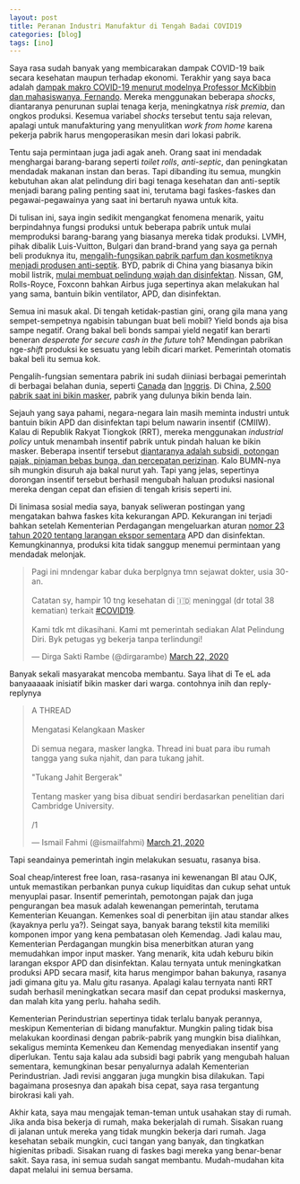 ```yaml
---
layout: post
title: Peranan Industri Manufaktur di Tengah Badai COVID19
categories: [blog]
tags: [ino]
---
```


Saya rasa sudah banyak yang membicarakan dampak COVID-19 baik secara kesehatan maupun terhadap ekonomi. Terakhir yang saya baca adalah [dampak makro COVID-19 menurut modelnya Professor McKibbin dan mahasiswanya, Fernando](https://cama.crawford.anu.edu.au/publication/cama-working-paper-series/16221/global-macroeconomic-impacts-covid-19-seven-scenarios). Mereka menggunakan beberapa *shocks*, diantaranya penurunan suplai tenaga kerja, meningkatnya *risk premia*, dan ongkos produksi. Kesemua variabel *shocks* tersebut tentu saja relevan, apalagi untuk manufakturing yang menyulitkan *work from home* karena pekerja pabrik harus mengoperasikan mesin dari lokasi pabrik.

Tentu saja permintaan juga jadi agak aneh. Orang saat ini mendadak menghargai barang-barang seperti *toilet rolls*, *anti-septic*, dan peningkatan mendadak makanan instan dan beras.  Tapi dibanding itu semua, mungkin kebutuhan akan alat pelindung diri bagi tenaga kesehatan dan anti-septik menjadi barang paling penting saat ini, terutama bagi faskes-faskes dan pegawai-pegawainya yang saat ini bertaruh nyawa untuk kita.

Di tulisan ini, saya ingin sedikit mengangkat fenomena menarik, yaitu berpindahnya fungsi produksi untuk beberapa pabrik untuk mulai memproduksi barang-barang yang biasanya mereka tidak produksi. LVMH, pihak dibalik Luis-Vuitton, Bulgari dan brand-brand yang saya ga pernah beli produknya itu, [mengalih-fungsikan pabrik parfum dan kosmetiknya menjadi produsen anti-septik](https://fashionista.com/2020/03/fashion-beauty-companies-coronavirus-covid19-manufacturing-products-help). BYD, pabrik di China yang biasanya bikin mobil listrik, [mulai membuat pelindung wajah dan disinfektan](https://www.manufacturingglobal.com/leadership/covid-19-ev-companies-begin-manufacturing-medical-equipment). Nissan, GM, Rolls-Royce, Foxconn bahkan Airbus juga sepertinya akan melakukan hal yang sama, bantuin bikin ventilator, APD, dan disinfektan.

Semua ini masuk akal. Di tengah ketidak-pastian gini, orang gila mana yang sempet-sempetnya ngabisin tabungan buat beli mobil? Yield bonds aja bisa sampe negatif. Orang bakal beli bonds sampai yield negatif kan berarti beneran *desperate for secure cash in the future* toh? Mendingan pabrikan nge-*shift* produksi ke sesuatu yang lebih dicari market. Pemerintah otomatis bakal beli itu semua kok.

Pengalih-fungsian sementara pabrik ini sudah diiniasi berbagai pemerintah di berbagai belahan dunia, seperti [Canada](https://nationalpost.com/news/politics/covid-19-trudeau-announces-plan-to-mobilize-industry-to-produce-medical-supplies) dan [Inggris](https://www.autoblog.com/2020/03/16/coronavirus-british-government-ventilators-automakers-rolls-royce/). Di China, [2,500 pabrik saat ini bikin masker](https://fortune.com/2020/03/17/coronavirus-mask-hand-sanitizer-factory/), pabrik yang dulunya bikin benda lain.

Sejauh yang saya pahami, negara-negara lain masih meminta industri untuk bantuin bikin APD dan disinfektan tapi belum nawarin insentif (CMIIW). Kalau di Republik Rakyat Tiongkok (RRT), mereka menggunakan *industrial policy* untuk menambah insentif pabrik untuk pindah haluan ke bikin masker. Beberapa insentif tersebut [diantaranya adalah subsidi, potongan pajak, pinjaman bebas bunga, dan percepatan perizinan](https://www.scmp.com/economy/global-economy/article/3074821/coronavirus-chinas-mask-making-juggernaut-cranks-gear). Kalo BUMN-nya sih mungkin disuruh aja bakal nurut yah. Tapi yang jelas, sepertinya dorongan insentif tersebut berhasil mengubah haluan produksi nasional mereka dengan cepat dan efisien di tengah krisis seperti ini.

Di linimasa sosial media saya, banyak seliweran postingan yang mengatakan bahwa faskes kita kekurangan APD. Kekurangan ini terjadi bahkan setelah Kementerian Perdagangan mengeluarkan aturan [nomor 23 tahun 2020 tentang larangan ekspor sementara](http://jdih.kemendag.go.id/peraturan/detail/1967/2) APD dan disinfektan. Kemungkinannya, produksi kita tidak sanggup menemui permintaan yang mendadak melonjak.

<blockquote class="twitter-tweet"><p lang="in" dir="ltr">Pagi ini mndengar kabar duka berplgnya tmn sejawat dokter, usia 30-an.<br><br>Catatan sy, hampir 10 tng kesehatan di 🇮🇩 meninggal (dr total 38 kematian) terkait <a href="https://twitter.com/hashtag/COVID19?src=hash&amp;ref_src=twsrc%5Etfw">#COVID19</a>.<br><br>Kami tdk mt dikasihani. Kami mt pemerintah sediakan Alat Pelindung Diri. Byk petugas yg bekerja tanpa terlindungi!</p>&mdash; Dirga Sakti Rambe (@dirgarambe) <a href="https://twitter.com/dirgarambe/status/1241517978522243072?ref_src=twsrc%5Etfw">March 22, 2020</a></blockquote> <script async src="https://platform.twitter.com/widgets.js" charset="utf-8"></script>

Banyak sekali masyarakat mencoba membantu. Saya lihat di Te eL ada banyaaaaak inisiatif bikin masker dari warga. contohnya inih dan reply-replynya

<blockquote class="twitter-tweet"><p lang="in" dir="ltr">A THREAD<br><br>Mengatasi Kelangkaan Masker<br><br>Di semua negara, masker langka. Thread ini buat para ibu rumah tangga yang suka njahit, dan para tukang jahit. <br><br>&quot;Tukang Jahit Bergerak&quot;<br><br>Tentang masker yang bisa dibuat sendiri berdasarkan penelitian dari Cambridge University.<br><br>/1</p>&mdash; Ismail Fahmi (@ismailfahmi) <a href="https://twitter.com/ismailfahmi/status/1241215019494150144?ref_src=twsrc%5Etfw">March 21, 2020</a></blockquote> <script async src="https://platform.twitter.com/widgets.js" charset="utf-8"></script>

Tapi seandainya pemerintah ingin melakukan sesuatu, rasanya bisa.

Soal cheap/interest free loan, rasa-rasanya ini kewenangan BI atau OJK, untuk memastikan perbankan punya cukup liquiditas dan cukup sehat untuk menyuplai pasar. Insentif pemerintah, pemotongan pajak dan juga pengurangan bea masuk adalah kewenangan pemerintah, terutama Kementerian Keuangan. Kemenkes soal di penerbitan ijin atau standar alkes (kayaknya perlu ya?). Seingat saya, banyak barang tekstil kita memiliki komponen impor yang kena pembatasan oleh Kemendag. Jadi kalau mau, Kementerian Perdagangan mungkin bisa menerbitkan aturan yang memudahkan impor input masker. Yang menarik, kita udah keburu bikin larangan ekspor APD dan disinfektan. Kalau ternyata untuk meningkatkan produksi APD secara masif, kita harus mengimpor bahan bakunya, rasanya jadi gimana gitu ya. Malu gitu rasanya. Apalagi kalau ternyata nanti RRT sudah berhasil meningkatkan secara masif dan cepat produksi maskernya, dan malah kita yang perlu. hahaha sedih.

Kementerian Perindustrian sepertinya tidak terlalu banyak perannya, meskipun Kementerian di bidang manufaktur. Mungkin paling tidak bisa melakukan koordinasi dengan pabrik-pabrik yang mungkin bisa dialihkan, sekaligus meminta Kemenkeu dan Kemendag menyediakan insentif yang diperlukan. Tentu saja kalau ada subsidi bagi pabrik yang mengubah haluan sementara, kemungkinan besar penyalurnya adalah Kementerian Perindustrian. Jadi revisi anggaran juga mungkin bisa dilakukan. Tapi bagaimana prosesnya dan apakah bisa cepat, saya rasa tergantung birokrasi kali yah.

Akhir kata, saya mau mengajak teman-teman untuk usahakan stay di rumah. Jika anda bisa bekerja di rumah, maka bekerjalah di rumah. Sisakan ruang di jalanan untuk mereka yang tidak mungkin bekerja dari rumah. Jaga kesehatan sebaik mungkin, cuci tangan yang banyak, dan tingkatkan higienitas pribadi. Sisakan ruang di faskes bagi mereka yang benar-benar sakit. Saya rasa, ini semua sudah sangat membantu. Mudah-mudahan kita dapat melalui ini semua bersama.

